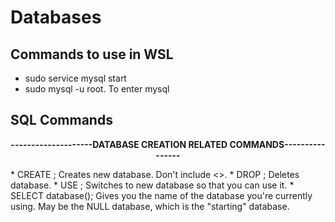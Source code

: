 # Databases

## Commands to use in WSL
* sudo service mysql start
* sudo mysql -u root. To enter mysql

## SQL Commands
<p align="center">
 <b>--------------------DATABASE CREATION RELATED COMMANDS----------------</b><br>
</p>
* CREATE <database name>; Creates new database. Don't include <>.
* DROP <database name>; Deletes database.
* USE <database name>; Switches to new database so that you can use it.
* SELECT database(); Gives you the name of the database you're currently using. May be the NULL database, which is the "starting" database.

 
